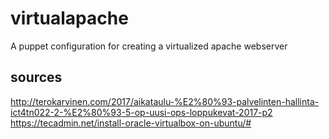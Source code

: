 # virtualapache
A puppet configuration for creating a virtualized apache webserver


## sources
http://terokarvinen.com/2017/aikataulu-%E2%80%93-palvelinten-hallinta-ict4tn022-2-%E2%80%93-5-op-uusi-ops-loppukevat-2017-p2
https://tecadmin.net/install-oracle-virtualbox-on-ubuntu/#
